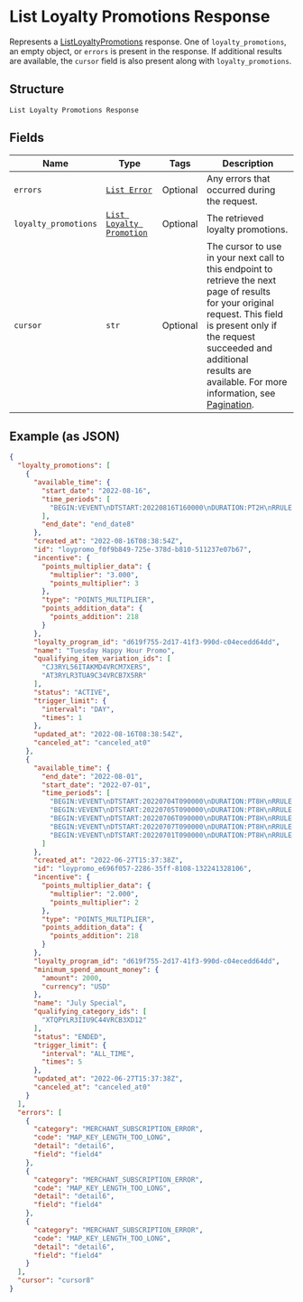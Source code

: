 
# List Loyalty Promotions Response

Represents a [ListLoyaltyPromotions](../../doc/api/loyalty.md#list-loyalty-promotions) response.
One of `loyalty_promotions`, an empty object, or `errors` is present in the response.
If additional results are available, the `cursor` field is also present along with `loyalty_promotions`.

## Structure

`List Loyalty Promotions Response`

## Fields

| Name | Type | Tags | Description |
|  --- | --- | --- | --- |
| `errors` | [`List Error`](../../doc/models/error.md) | Optional | Any errors that occurred during the request. |
| `loyalty_promotions` | [`List Loyalty Promotion`](../../doc/models/loyalty-promotion.md) | Optional | The retrieved loyalty promotions. |
| `cursor` | `str` | Optional | The cursor to use in your next call to this endpoint to retrieve the next page of results<br>for your original request. This field is present only if the request succeeded and additional<br>results are available. For more information, see [Pagination](https://developer.squareup.com/docs/build-basics/common-api-patterns/pagination). |

## Example (as JSON)

```json
{
  "loyalty_promotions": [
    {
      "available_time": {
        "start_date": "2022-08-16",
        "time_periods": [
          "BEGIN:VEVENT\nDTSTART:20220816T160000\nDURATION:PT2H\nRRULE:FREQ=WEEKLY;BYDAY=TU\nEND:VEVENT"
        ],
        "end_date": "end_date8"
      },
      "created_at": "2022-08-16T08:38:54Z",
      "id": "loypromo_f0f9b849-725e-378d-b810-511237e07b67",
      "incentive": {
        "points_multiplier_data": {
          "multiplier": "3.000",
          "points_multiplier": 3
        },
        "type": "POINTS_MULTIPLIER",
        "points_addition_data": {
          "points_addition": 218
        }
      },
      "loyalty_program_id": "d619f755-2d17-41f3-990d-c04ecedd64dd",
      "name": "Tuesday Happy Hour Promo",
      "qualifying_item_variation_ids": [
        "CJ3RYL56ITAKMD4VRCM7XERS",
        "AT3RYLR3TUA9C34VRCB7X5RR"
      ],
      "status": "ACTIVE",
      "trigger_limit": {
        "interval": "DAY",
        "times": 1
      },
      "updated_at": "2022-08-16T08:38:54Z",
      "canceled_at": "canceled_at0"
    },
    {
      "available_time": {
        "end_date": "2022-08-01",
        "start_date": "2022-07-01",
        "time_periods": [
          "BEGIN:VEVENT\nDTSTART:20220704T090000\nDURATION:PT8H\nRRULE:FREQ=WEEKLY;UNTIL=20220801T000000;BYDAY=MO\nEND:VEVENT",
          "BEGIN:VEVENT\nDTSTART:20220705T090000\nDURATION:PT8H\nRRULE:FREQ=WEEKLY;UNTIL=20220801T000000;BYDAY=TU\nEND:VEVENT",
          "BEGIN:VEVENT\nDTSTART:20220706T090000\nDURATION:PT8H\nRRULE:FREQ=WEEKLY;UNTIL=20220801T000000;BYDAY=WE\nEND:VEVENT",
          "BEGIN:VEVENT\nDTSTART:20220707T090000\nDURATION:PT8H\nRRULE:FREQ=WEEKLY;UNTIL=20220801T000000;BYDAY=TH\nEND:VEVENT",
          "BEGIN:VEVENT\nDTSTART:20220701T090000\nDURATION:PT8H\nRRULE:FREQ=WEEKLY;UNTIL=20220801T000000;BYDAY=FR\nEND:VEVENT"
        ]
      },
      "created_at": "2022-06-27T15:37:38Z",
      "id": "loypromo_e696f057-2286-35ff-8108-132241328106",
      "incentive": {
        "points_multiplier_data": {
          "multiplier": "2.000",
          "points_multiplier": 2
        },
        "type": "POINTS_MULTIPLIER",
        "points_addition_data": {
          "points_addition": 218
        }
      },
      "loyalty_program_id": "d619f755-2d17-41f3-990d-c04ecedd64dd",
      "minimum_spend_amount_money": {
        "amount": 2000,
        "currency": "USD"
      },
      "name": "July Special",
      "qualifying_category_ids": [
        "XTQPYLR3IIU9C44VRCB3XD12"
      ],
      "status": "ENDED",
      "trigger_limit": {
        "interval": "ALL_TIME",
        "times": 5
      },
      "updated_at": "2022-06-27T15:37:38Z",
      "canceled_at": "canceled_at0"
    }
  ],
  "errors": [
    {
      "category": "MERCHANT_SUBSCRIPTION_ERROR",
      "code": "MAP_KEY_LENGTH_TOO_LONG",
      "detail": "detail6",
      "field": "field4"
    },
    {
      "category": "MERCHANT_SUBSCRIPTION_ERROR",
      "code": "MAP_KEY_LENGTH_TOO_LONG",
      "detail": "detail6",
      "field": "field4"
    },
    {
      "category": "MERCHANT_SUBSCRIPTION_ERROR",
      "code": "MAP_KEY_LENGTH_TOO_LONG",
      "detail": "detail6",
      "field": "field4"
    }
  ],
  "cursor": "cursor8"
}
```

